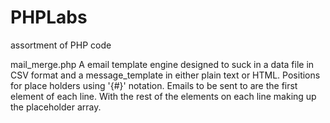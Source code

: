 PHPLabs
=======

assortment of PHP code

mail_merge.php
  A email template engine designed to suck in a data file in CSV format and a message_template in either plain text or
  HTML. 
  Positions for place holders using '{#}' notation. 
  Emails to be sent to are the first element of each line.
  With the rest of the elements on each line making up the placeholder array.